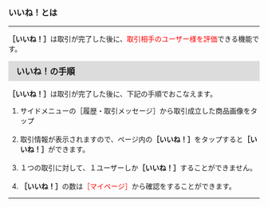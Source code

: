<h3>いいね！とは</h3>
<hr>

<strong>［いいね！］</strong>は取引が完了した後に、<font color="#ff0000">取引相手のユーザー様を評価</font>できる機能です。

<div style="padding: 7px 15px; margin-top: 15px; margin-bottom: 15px; border: 1px solid #dcdcdc; background-color: #dcdcdc; font-size: 120%">
<strong>いいね！の手順</strong>
</div>

<strong>［いいね！］</strong>は取引が完了した後に、下記の手順でおこなえます。

<ol>
<li>サイドメニューの［履歴・取引メッセージ］から取引成立した商品画像をタップ</li>
<br>
<li>取引情報が表示されますので、ページ内の<strong>［いいね！］</strong>をタップすると<strong>［いいね！］</strong>ができます。</li>
<br>
<li>１つの取引に対して、１ユーザーしか<strong>［いいね！］</strong>することができません。</li>
<br>
<li><strong>［いいね！］</strong>の数は<font color="#ff0000">［マイページ］</font>から確認をすることができます。</li>
</ol>

<hr>